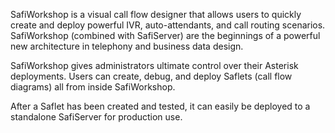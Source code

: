 SafiWorkshop is a visual call flow designer that allows users to quickly create and deploy powerful IVR, auto-attendants, and call routing scenarios.  SafiWorkshop (combined with SafiServer) are the beginnings of a powerful new architecture in telephony and business data design.

SafiWorkshop gives administrators ultimate control over their Asterisk deployments. Users can create, debug, and deploy Saflets (call flow diagrams) all from inside SafiWorkshop.

After a Saflet has been created and tested, it can easily be deployed to a standalone SafiServer for production use.